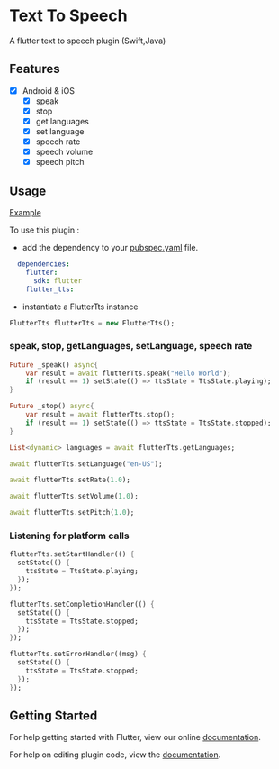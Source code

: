 # Text To Speech

A flutter text to speech plugin (Swift,Java)

## Features

- [x] Android & iOS
  - [x] speak
  - [x] stop
  - [x] get languages
  - [x] set language
  - [x] speech rate
  - [x] speech volume
  - [x] speech pitch

## Usage

[Example](https://github.com/dlutton/flutter_tts/blob/master/example/lib/main.dart) 

To use this plugin : 

- add the dependency to your [pubspec.yaml](https://github.com/dlutton/flutter_tts/blob/master/example/pubspec.yaml) file.

```yaml
  dependencies:
    flutter:
      sdk: flutter
    flutter_tts:
```

- instantiate a FlutterTts instance

```dart
FlutterTts flutterTts = new FlutterTts();
```

### speak, stop, getLanguages, setLanguage, speech rate

```dart
Future _speak() async{
    var result = await flutterTts.speak("Hello World");
    if (result == 1) setState(() => ttsState = TtsState.playing);
}

Future _stop() async{
    var result = await flutterTts.stop();
    if (result == 1) setState(() => ttsState = TtsState.stopped);
}

List<dynamic> languages = await flutterTts.getLanguages;

await flutterTts.setLanguage("en-US");

await flutterTts.setRate(1.0);

await flutterTts.setVolume(1.0);

await flutterTts.setPitch(1.0);
```

### Listening for platform calls

```dart
flutterTts.setStartHandler(() {
  setState(() {
    ttsState = TtsState.playing;
  });
});

flutterTts.setCompletionHandler(() {
  setState(() {
    ttsState = TtsState.stopped;
  });
});

flutterTts.setErrorHandler((msg) {
  setState(() {
    ttsState = TtsState.stopped;
  });
});
```

## Getting Started

For help getting started with Flutter, view our online
[documentation](https://flutter.io/).

For help on editing plugin code, view the [documentation](https://flutter.io/platform-plugins/#edit-code).
